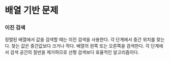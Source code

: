 # 배열 기반 문제

### 이진 검색

정렬된 배열에서 값을 검색할 때는 이진 검색을 사용한다. 각 단계에서 중간 위치를 찾는다. 찾는 값은 중간값보다 크거나 작다. 배열의 왼쪽 또는 오른쪽을 검색한다. 각 단계에서 검색 공간의 절반을 제거하므로 선형 검색보다 효율적인 알고리즘이다.
